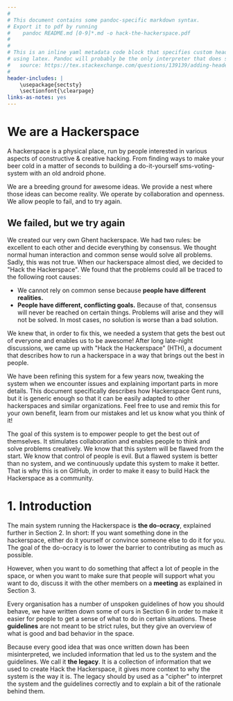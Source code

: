 ```yaml
---
#
# This document contains some pandoc-specific markdown syntax.
# Export it to pdf by running
#    pandoc README.md [0-9]*.md -o hack-the-hackerspace.pdf
#
#
# This is an inline yaml metadata code block that specifies custom headers and footers
# using latex. Pandoc will probably be the only interpreter that does something useful with it.
#   source: https://tex.stackexchange.com/questions/139139/adding-headers-and-footers-using-pandoc
#
header-includes: |
    \usepackage{sectsty}
    \sectionfont{\clearpage}
links-as-notes: yes
---
```

# We are a Hackerspace

A hackerspace is a physical place, run by people interested in various aspects of constructive & creative hacking. From finding ways to make your beer cold in a matter of seconds to building a do-it-yourself sms-voting-system with an old android phone.

We are a breeding ground for awesome ideas. We provide a nest where those ideas can become reality. We operate by collaboration and openness. We allow people to fail, and to try again.

## We failed, but we try again

We created our very own Ghent hackerspace. We had two rules: be excellent to each other and decide everything by consensus. We thought normal human interaction and common sense would solve all problems. Sadly, this was not true. When our hackerspace almost died, we decided to "Hack the Hackerspace". We found that the problems could all be traced to the following root causes:

* We cannot rely on common sense because **people have different realities.**
* **People have different, conflicting goals.** Because of that, consensus will never be reached on certain things. Problems will arise and they will not be solved. In most cases, no solution is worse than a bad solution.

We knew that, in order to fix this, we needed a system that gets the best out of everyone and enables us to be awesome! After long late-night discussions, we came up with "Hack the Hackerspace" (HTH), a document that describes how to run a hackerspace in a way that brings out the best in people.

We have been refining this system for a few years now, tweaking the system when we encounter issues and explaining important parts in more details. This document specifically describes how Hackerspace Gent runs, but it is generic enough so that it can be easily adapted to other hackerspaces and similar organizations. Feel free to use and remix this for your own benefit, learn from our mistakes and let us know what you think of it!

The goal of this system is to empower people to get the best out of themselves. It stimulates collaboration and enables people to think and solve problems creatively. We know that this system will be flawed from the start. We know that control of people is evil. But a flawed system is better than no system, and we continuously update this system to make it better. That is why this is on GitHub, in order to make it easy to build Hack the Hackerspace as a community.

# 1. Introduction

The main system running the Hackerspace is **the do-ocracy**, explained further in Section 2. In short: If you want something done in the hackerspace, either do it yourself or convince someone else to do it for you. The goal of the do-ocracy is to lower the barrier to contributing as much as possible.

However, when you want to do something that affect a lot of people in the space, or when you want to make sure that people will support what you want to do, discuss it with the other members on a **meeting** as explained in Section 3.

Every organisation has a number of unspoken guidelines of how you should behave, we have written down some of ours in Section 6 in order to make it easier for people to get a sense of what to do in certain situations. These **guidelines** are not meant to be strict rules, but they give an overview of what is good and bad behavior in the space.

Because every good idea that was once written down has been misinterpreted, we included information that led us to the system and the guidelines. We call it **the legacy**. It is a collection of information that we used to create Hack the Hackerspace, it gives more context to why the system is the way it is. The legacy should by used as a "cipher" to interpret the system and the guidelines correctly and to explain a bit of the rationale behind them.
